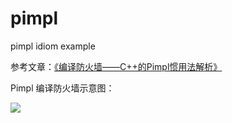 # pimpl
pimpl idiom example

参考文章：[《编译防火墙——C++的Pimpl惯用法解析》](https://leehao.blog.csdn.net/article/details/47610309)


Pimpl 编译防火墙示意图：

![](https://leehao.oss-cn-shenzhen.aliyuncs.com/blog/pimpl.png)
